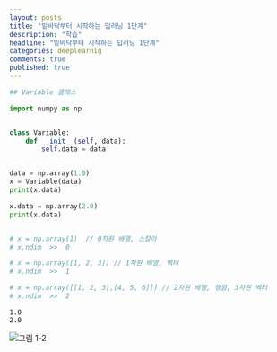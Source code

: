 ```yaml
---
layout: posts
title: "밑바닥부터 시작하는 딥러닝 1단계"
description: "학습"
headline: "밑바닥부터 시작하는 딥러닝 1단계"
categories: deeplearnig
comments: true
published: true
---
```



```python
## Variable 클래스

import numpy as np


class Variable:
    def __init__(self, data):
        self.data = data


data = np.array(1.0)
x = Variable(data)
print(x.data)

x.data = np.array(2.0)
print(x.data)


# x = np.array(1)  // 0차원 배열, 스칼라
# x.ndim  >>  0  

# x = np.array([1, 2, 3]) // 1차원 배열, 벡터
# x.ndim  >>  1

# x = np.array([[1, 2, 3],[4, 5, 6]]) // 2차원 배열, 행렬, 3차원 벡터
# x.ndim  >>  2


```

    1.0
    2.0
    

![그림 1-2](https://user-images.githubusercontent.com/73815944/109747363-54e1a500-7c1a-11eb-9c64-e188d642bb16.png)



```python

```
